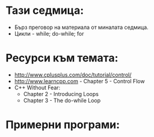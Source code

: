 # Тази седмица:
  - Бърз преговор на материала от миналата седмица.
  - Цикли - while; do-while; for

# Ресурси към темата:
  - http://www.cplusplus.com/doc/tutorial/control/
  - http://www.learncpp.com - Chapter 5 - Control Flow
  - C++ Without Fear:
    - Chapter 2 - Introducing Loops
    - Chapter 3 - The do-while Loop

# Примерни програми:




   